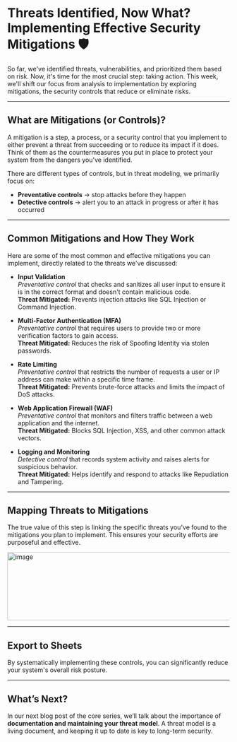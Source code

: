 # Threats Identified, Now What? Implementing Effective Security Mitigations 🛡️

So far, we've identified threats, vulnerabilities, and prioritized them based on risk. Now, it's time for the most crucial step: taking action. This week, we'll shift our focus from analysis to implementation by exploring mitigations, the security controls that reduce or eliminate risks.

---

## What are Mitigations (or Controls)?

A mitigation is a step, a process, or a security control that you implement to either prevent a threat from succeeding or to reduce its impact if it does. Think of them as the countermeasures you put in place to protect your system from the dangers you've identified.

There are different types of controls, but in threat modeling, we primarily focus on:

- **Preventative controls** → stop attacks before they happen  
- **Detective controls** → alert you to an attack in progress or after it has occurred  

---

## Common Mitigations and How They Work

Here are some of the most common and effective mitigations you can implement, directly related to the threats we've discussed:

- **Input Validation**  
  *Preventative control* that checks and sanitizes all user input to ensure it is in the correct format and doesn't contain malicious code.  
  **Threat Mitigated:** Prevents injection attacks like SQL Injection or Command Injection.

- **Multi-Factor Authentication (MFA)**  
  *Preventative control* that requires users to provide two or more verification factors to gain access.  
  **Threat Mitigated:** Reduces the risk of Spoofing Identity via stolen passwords.

- **Rate Limiting**  
  *Preventative control* that restricts the number of requests a user or IP address can make within a specific time frame.  
  **Threat Mitigated:** Prevents brute-force attacks and limits the impact of DoS attacks.

- **Web Application Firewall (WAF)**  
  *Preventative control* that monitors and filters traffic between a web application and the internet.  
  **Threat Mitigated:** Blocks SQL Injection, XSS, and other common attack vectors.

- **Logging and Monitoring**  
  *Detective control* that records system activity and raises alerts for suspicious behavior.  
  **Threat Mitigated:** Helps identify and respond to attacks like Repudiation and Tampering.

---

## Mapping Threats to Mitigations

The true value of this step is linking the specific threats you've found to the mitigations you plan to implement. This ensures your security efforts are purposeful and effective.

<img width="600" height="154" alt="image" src="https://github.com/user-attachments/assets/2ebe921d-6798-4e19-a849-a9f2110701e6" />

---

## Export to Sheets  

By systematically implementing these controls, you can significantly reduce your system's overall risk posture.

---

## What’s Next?  

In our next blog post of the core series, we’ll talk about the importance of **documentation and maintaining your threat model**. A threat model is a living document, and keeping it up to date is key to long-term security.
